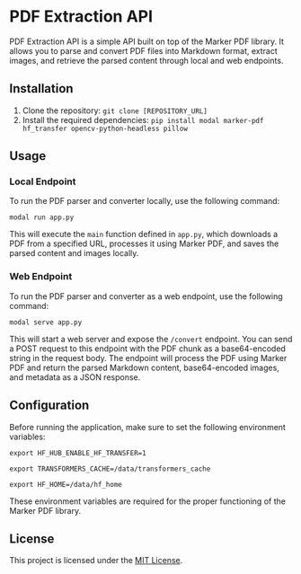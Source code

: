 # PDF Extraction API

PDF Extraction API is a simple API built on top of the Marker PDF library. It allows you to parse and convert PDF files into Markdown format, extract images, and retrieve the parsed content through local and web endpoints.

## Installation

1. Clone the repository: `git clone [REPOSITORY_URL]`
2. Install the required dependencies: `pip install modal marker-pdf hf_transfer opencv-python-headless pillow`

## Usage

### Local Endpoint

To run the PDF parser and converter locally, use the following command:

`modal run app.py`

This will execute the `main` function defined in `app.py`, which downloads a PDF from a specified URL, processes it using Marker PDF, and saves the parsed content and images locally.

### Web Endpoint

To run the PDF parser and converter as a web endpoint, use the following command:

`modal serve app.py`

This will start a web server and expose the `/convert` endpoint. You can send a POST request to this endpoint with the PDF chunk as a base64-encoded string in the request body. The endpoint will process the PDF using Marker PDF and return the parsed Markdown content, base64-encoded images, and metadata as a JSON response.

## Configuration

Before running the application, make sure to set the following environment variables:


`export HF_HUB_ENABLE_HF_TRANSFER=1`


`export TRANSFORMERS_CACHE=/data/transformers_cache`


`export HF_HOME=/data/hf_home`


These environment variables are required for the proper functioning of the Marker PDF library.

## License

This project is licensed under the [MIT License](LICENSE).
